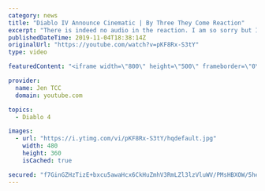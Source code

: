 ```yaml
---
category: news
title: "Diablo IV Announce Cinematic | By Three They Come Reaction"
excerpt: "There is indeed no audio in the reaction. I am so sorry but I have tried my best to salvage what I could. Check out the original video! Diablo IV Announce ..."
publishedDateTime: 2019-11-04T18:38:14Z
originalUrl: "https://youtube.com/watch?v=pKF8Rx-S3tY"
type: video

featuredContent: "<iframe width=\"800\" height=\"500\" frameborder=\"0\" src=\"https://www.youtube.com/embed/pKF8Rx-S3tY\" allow=\"accelerometer; autoplay; encrypted-media; gyroscope; picture-in-picture\" allowfullscreen></iframe>"

provider:
  name: Jen TCC
  domain: youtube.com

topics:
  - Diablo 4

images:
  - url: "https://i.ytimg.com/vi/pKF8Rx-S3tY/hqdefault.jpg"
    width: 480
    height: 360
    isCached: true

secured: "f7GinGZHzTizE+bxcu5awaHcx6CkHuZmhV3RmLZl3lzVluWV/PMsHBXOW/5heB5aAXdChSNuPvf8UpSz61j4EcuPdp0sM+Gy62eB29Py5Ay1OZCQ0qE46IH8XKDomdEYYs0RJbi+eWijbdVSpYhUks6FRtDvq/ZBYWSNJ3J+mfMIJiH7I5lNdNBQIilM6pTb15B69avXw48DSLSNe4T3yQCpgSaZmtxvR1G6or+CRT5Z4ZTlO0oqzwGPDNiyHdlpIQKN7DDzxzgVFMFVgPby7Ojafpj6sKwhmI+jFkeIFUh+YRMU3D1p6OK8EP8Aqmkhdpsn+vhG5FpTch5Rx8fiCEvuMZ/QRy6d6Q3wlRFdaAHjRuTQ1XkjP7iaaRGBL+P+Iyvnz9s8Wbd/BLNsaD/LEvmmTY/NwtBkNipGJMoeNkqdvAqvnLeFgW+swmsFkFcn;djyjpDnlp/aWRFoF2yGuPw=="
---
```


